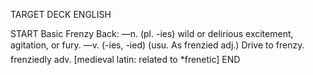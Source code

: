 TARGET DECK
ENGLISH

START
Basic
Frenzy
Back: —n. (pl. -ies) wild or delirious excitement, agitation, or fury. —v. (-ies, -ied) (usu. As frenzied adj.) Drive to frenzy.  frenziedly adv. [medieval latin: related to *frenetic]
END
